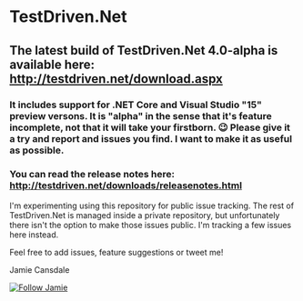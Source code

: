 # TestDriven.Net

## The latest build of TestDriven.Net 4.0-alpha is available here: http://testdriven.net/download.aspx

### It includes support for .NET Core and Visual Studio "15" preview versons. It is "alpha" in the sense that it's feature incomplete, not that it will take your firstborn. :wink: Please give it a try and report and issues you find. I want to make it as useful as possible.

### You can read the release notes here: http://testdriven.net/downloads/releasenotes.html

I'm experimenting using this repository for public issue tracking. The rest of TestDriven.Net is managed inside a private repository, but unfortunately there isn't the option to make those issues public. I'm tracking a few issues here instead.

Feel free to add issues, feature suggestions or tweet me!

Jamie Cansdale

[![Follow Jamie](https://img.shields.io/twitter/follow/jcansdale.svg?style=social)](https://twitter.com/jcansdale)

